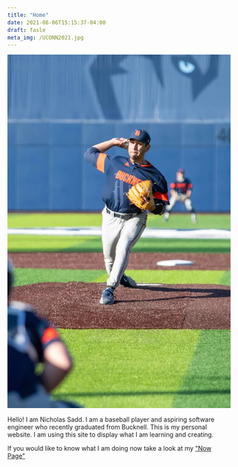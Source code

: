 ```yaml
---
title: "Home"
date: 2021-06-06T15:15:37-04:00
draft: fasle
meta_img: /UCONN2021.jpg
---
```


![pitching photo](/UCONN2021.JPG#pitching)


Hello! I am Nicholas Sadd. I am a baseball player and aspiring software engineer who recently graduated from Bucknell. This is my personal website. I  am using this site to display what I am learning and creating. 

If you would like to know what I am doing now take a look at my ["Now Page"](./now/)